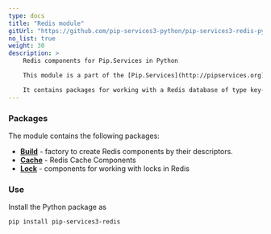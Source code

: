 ```yaml
---
type: docs
title: "Redis module"
gitUrl: "https://github.com/pip-services3-python/pip-services3-redis-python"
no_list: true
weight: 30
description: > 
    Redis components for Pip.Services in Python

    This module is a part of the [Pip.Services](http://pipservices.org) polyglot microservices toolkit.

    It contains packages for working with a Redis database of type key-value. 
---
```


### Packages

The module contains the following packages:
- [**Build**](build) - factory to create Redis components by their descriptors.
- [**Cache**](cache) - Redis Cache Components
- [**Lock**](lock) - components for working with locks in Redis


### Use

Install the Python package as
```bash
pip install pip-services3-redis
```
